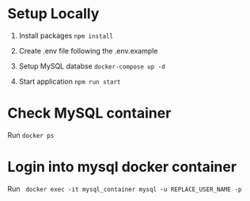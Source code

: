 # Setup Locally

1. Install packages ` npm install `

2. Create .env file following the .env.example

3. Setup MySQL databse ` docker-compose up -d `

4. Start application ` npm run start `

# Check MySQL container

Run ` docker ps `

# Login into mysql docker container

Run ` docker exec -it mysql_container mysql -u REPLACE_USER_NAME -p`